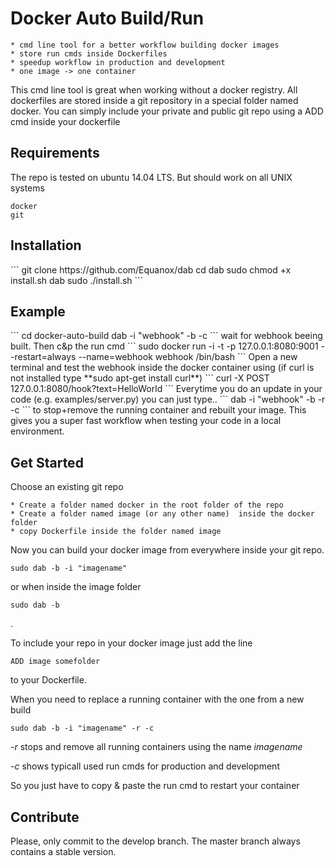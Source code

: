 <h1>Docker Auto Build/Run</h1>

    * cmd line tool for a better workflow building docker images
    * store run cmds inside Dockerfiles
    * speedup workflow in production and development
    * one image -> one container

This cmd line tool is great when working without a docker registry. All dockerfiles are stored inside a git repository in a special folder named docker. You can simply include  your private and public git repo using a ADD cmd inside your dockerfile

<h2>Requirements</h2>
The repo is tested on ubuntu 14.04 LTS. But should work on all UNIX systems 

    docker
    git


<h2>Installation</h2>
```
git clone https://github.com/Equanox/dab
cd dab
sudo chmod +x install.sh dab
sudo ./install.sh
```

<h2>Example</h2>
```
cd docker-auto-build
dab -i "webhook" -b -c
```
wait for webhook beeing built. Then c&p the run cmd
```
sudo docker run -i -t -p 127.0.0.1:8080:9001 --restart=always --name=webhook webhook /bin/bash
```
Open a new terminal and test the webhook inside the docker container using
(if curl is not installed type **sudo apt-get install curl**)
```
curl -X POST 127.0.0.1:8080/hook?text=HelloWorld
```
Everytime you do an update in your code (e.g. examples/server.py) you can just type..
```
dab -i "webhook" -b -r -c
```
to stop+remove the running container and rebuilt your image. This gives you a super fast workflow when testing your code in a local environment.


<h2>Get Started</h2>
Choose an existing git repo 

    * Create a folder named docker in the root folder of the repo
    * Create a folder named image (or any other name)  inside the docker folder
    * copy Dockerfile inside the folder named image

Now you can build your docker image from everywhere inside your git repo.
    
```
sudo dab -b -i "imagename"
```
or when inside the image folder
```
sudo dab -b
```
.

To include your repo in your docker image just add the line
```
ADD image somefolder
```
to your Dockerfile.

When you need to replace a running container with the one from a new build 
```
sudo dab -b -i "imagename" -r -c
```
*-r* stops and remove all running containers using the name *imagename*

*-c* shows typicall used run cmds for production and development

So you just have to copy & paste the run cmd to restart your container


<h2>Contribute</h2>
Please, only commit to the develop branch. The master branch  always contains a stable version.










